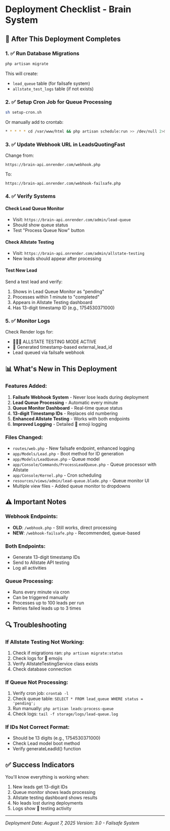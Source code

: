 # Deployment Checklist - Brain System

## 🚀 After This Deployment Completes

### 1. ✅ Run Database Migrations
```bash
php artisan migrate
```
This will create:
- `lead_queue` table (for failsafe system)
- `allstate_test_logs` table (if not exists)

### 2. ✅ Setup Cron Job for Queue Processing
```bash
sh setup-cron.sh
```
Or manually add to crontab:
```bash
* * * * * cd /var/www/html && php artisan schedule:run >> /dev/null 2>&1
```

### 3. ✅ Update Webhook URL in LeadsQuotingFast
Change from:
```
https://brain-api.onrender.com/webhook.php
```
To:
```
https://brain-api.onrender.com/webhook-failsafe.php
```

### 4. ✅ Verify Systems

#### Check Lead Queue Monitor
- Visit: `https://brain-api.onrender.com/admin/lead-queue`
- Should show queue status
- Test "Process Queue Now" button

#### Check Allstate Testing
- Visit: `https://brain-api.onrender.com/admin/allstate-testing`
- New leads should appear after processing

#### Test New Lead
Send a test lead and verify:
1. Shows in Lead Queue Monitor as "pending"
2. Processes within 1 minute to "completed"
3. Appears in Allstate Testing dashboard
4. Has 13-digit timestamp ID (e.g., 1754530371000)

### 5. ✅ Monitor Logs
Check Render logs for:
- 🧪🧪🧪 ALLSTATE TESTING MODE ACTIVE
- 🔢 Generated timestamp-based external_lead_id
- Lead queued via failsafe webhook

## 📊 What's New in This Deployment

### Features Added:
1. **Failsafe Webhook System** - Never lose leads during deployment
2. **Lead Queue Processing** - Automatic every minute
3. **Queue Monitor Dashboard** - Real-time queue status
4. **13-digit Timestamp IDs** - Replaces old numbering
5. **Enhanced Allstate Testing** - Works with both endpoints
6. **Improved Logging** - Detailed 🧪 emoji logging

### Files Changed:
- `routes/web.php` - New failsafe endpoint, enhanced logging
- `app/Models/Lead.php` - Boot method for ID generation
- `app/Models/LeadQueue.php` - Queue model
- `app/Console/Commands/ProcessLeadQueue.php` - Queue processor with Allstate
- `app/Console/Kernel.php` - Cron scheduling
- `resources/views/admin/lead-queue.blade.php` - Queue monitor UI
- Multiple view files - Added queue monitor to dropdowns

## ⚠️ Important Notes

### Webhook Endpoints:
- **OLD**: `/webhook.php` - Still works, direct processing
- **NEW**: `/webhook-failsafe.php` - Recommended, queue-based

### Both Endpoints:
- Generate 13-digit timestamp IDs
- Send to Allstate API testing
- Log all activities

### Queue Processing:
- Runs every minute via cron
- Can be triggered manually
- Processes up to 100 leads per run
- Retries failed leads up to 3 times

## 🔍 Troubleshooting

### If Allstate Testing Not Working:
1. Check if migrations ran: `php artisan migrate:status`
2. Check logs for 🧪 emojis
3. Verify AllstateTestingService class exists
4. Check database connection

### If Queue Not Processing:
1. Verify cron job: `crontab -l`
2. Check queue table: `SELECT * FROM lead_queue WHERE status = 'pending';`
3. Run manually: `php artisan leads:process-queue`
4. Check logs: `tail -f storage/logs/lead-queue.log`

### If IDs Not Correct Format:
- Should be 13 digits (e.g., 1754530371000)
- Check Lead model boot method
- Verify generateLeadId() function

## ✅ Success Indicators

You'll know everything is working when:
1. New leads get 13-digit IDs
2. Queue monitor shows leads processing
3. Allstate testing dashboard shows results
4. No leads lost during deployments
5. Logs show 🧪 testing activity

---

*Deployment Date: August 7, 2025*
*Version: 3.0 - Failsafe System*
